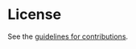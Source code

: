 # License

See the
[guidelines for contributions](https://github.com/ietf-rats/draft-voit-rats-trustworthy-path-routing/blob/main/CONTRIBUTING.md).
